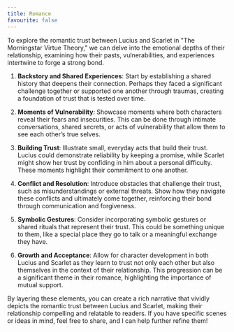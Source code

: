 ```yaml
---
title: Romance
favourite: false
---
```

To explore the romantic trust between Lucius and Scarlet in "The Morningstar Virtue Theory," we can delve into the emotional depths of their relationship, examining how their pasts, vulnerabilities, and experiences intertwine to forge a strong bond.

1.  **Backstory and Shared Experiences**: Start by establishing a shared history that deepens their connection. Perhaps they faced a significant challenge together or supported one another through traumas, creating a foundation of trust that is tested over time.
    
2.  **Moments of Vulnerability**: Showcase moments where both characters reveal their fears and insecurities. This can be done through intimate conversations, shared secrets, or acts of vulnerability that allow them to see each other’s true selves.
    
3.  **Building Trust**: Illustrate small, everyday acts that build their trust. Lucius could demonstrate reliability by keeping a promise, while Scarlet might show her trust by confiding in him about a personal difficulty. These moments highlight their commitment to one another.
    
4.  **Conflict and Resolution**: Introduce obstacles that challenge their trust, such as misunderstandings or external threats. Show how they navigate these conflicts and ultimately come together, reinforcing their bond through communication and forgiveness.
    
5.  **Symbolic Gestures**: Consider incorporating symbolic gestures or shared rituals that represent their trust. This could be something unique to them, like a special place they go to talk or a meaningful exchange they have.
    
6.  **Growth and Acceptance**: Allow for character development in both Lucius and Scarlet as they learn to trust not only each other but also themselves in the context of their relationship. This progression can be a significant theme in their romance, highlighting the importance of mutual support.
    

By layering these elements, you can create a rich narrative that vividly depicts the romantic trust between Lucius and Scarlet, making their relationship compelling and relatable to readers. If you have specific scenes or ideas in mind, feel free to share, and I can help further refine them!
